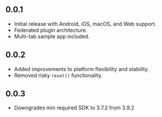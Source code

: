 ## 0.0.1
- Initial release with Android, iOS, macOS, and Web support.
- Federated plugin architecture.
- Multi-tab sample app included.

## 0.0.2
- Added improvements to platform flexibility and stability.
- Removed risky `reset()` functionality.

## 0.0.3

- Downgrades min required SDK to 3.7.2 from 3.9.2
